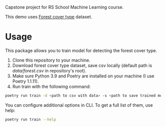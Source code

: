 Capstone project for RS School Machine Learning course.

This demo uses [Forest cover type](https://www.kaggle.com/competitions/forest-cover-type-prediction) dataset.

# Usage
This package allows you to train model for detecting the forest cover type.
1. Clone this repository to your machine.
2. Download forest cover type dataset, save csv locally (default path is *data/forest.csv* in repository's root).
3. Make sure Python 3.9 and Poetry are installed on your machine (I use Poetry 1.1.11).
4. Run train with the following command:
```bash
poetry run train -d <path to csv with data> -s <path to save trained model>
```
You can configure additional options in CLI. To get a full list of them, use help:
```bash
poetry run train --help